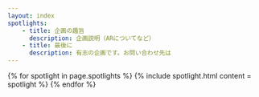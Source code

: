 ```yaml
---
layout: index
spotlights:
    - title: 企画の趣旨
      description: 企画説明（ARについてなど）
    - title: 最後に
      description: 有志の企画です。お問い合わせ先は
---
```


{% for spotlight in page.spotlights %}
{% include spotlight.html content = spotlight %}
{% endfor %}